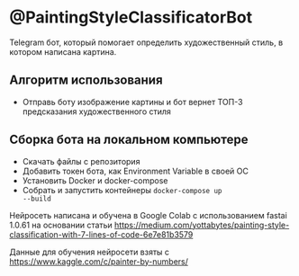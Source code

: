 # @PaintingStyleClassificatorBot

Telegram бот, который помогает определить художественный стиль, в котором написана картина.

## Алгоритм использования
* Отправь боту изображение картины и бот вернет ТОП-3 предсказания художественного стиля

## Сборка бота на локальном компьютере
* Скачать файлы с репозитория
* Добавить токен бота, как Environment Variable в своей ОС
* Установить Docker и docker-compose
* Собрать и запустить контейнеры <code>docker-compose up --build</code>

Нейросеть написана и обучена в Google Colab с использованием fastai 1.0.61 на основании статьи https://medium.com/yottabytes/painting-style-classification-with-7-lines-of-code-6e7e81b3579

Данные для обучения нейросети взяты с https://www.kaggle.com/c/painter-by-numbers/
